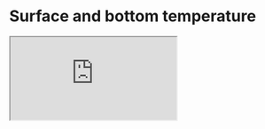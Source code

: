 # Surface and bottom temperature 
<div style="width:60vw">
<div class="shiny">
  <iframe class="responsive-iframe" src="https://renc.osn.xsede.org/ees210015-bucket01/img/video/mb_temp.mp4"></iframe>
</div>
</div>
